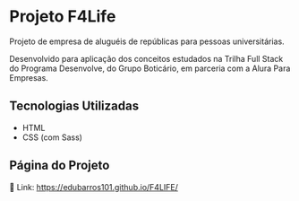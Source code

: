 # Projeto F4Life

Projeto de empresa de aluguéis de repúblicas para pessoas universitárias.

Desenvolvido para aplicação dos conceitos estudados na Trilha Full Stack do Programa Desenvolve, do Grupo Boticário, em parceria com a Alura Para Empresas.

## Tecnologias Utilizadas

- HTML
- CSS (com Sass)

## Página do Projeto

🔗 Link: https://edubarros101.github.io/F4LIFE/
